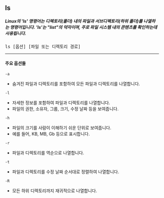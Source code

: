 ## ls
##### Linux의 'ls' 명령어는 디렉토리(폴더) 내의 파일과 서브디렉토리(하위 폴더)를 나열하는 명령어입니다. 'ls'는 "list"의 약자이며, 주로 파일 시스템 내의 콘텐츠를 확인하는데 사용됩니다.
<pre>
ls [옵션] [파일 또는 디렉토리 경로]
</pre>
___
#### 주요 옵션들

`-a`
- 숨겨진 파일과 디렉토리를 포함하여 모든 파일과 디렉토리를 나열합니다.

`-l`
- 자세한 정보를 포함하여 파일과 디렉토리를 나열합니다.
- 파일의 권한, 소유자, 그룹, 크기, 수정 날짜 등을 보여줍니다.

`-h`
- 파일의 크기를 사람이 이해하기 쉬운 단위로 보여줍니다.
- 예를 들어, KB, MB, Gb 등으로 표시합니다.

`-r`
- 파일과 디렉토리를 역순으로 나열합니다.

`-t`
- 파일과 디렉토리를 수정 날짜 순서대로 정렬하여 나열합니다.

`-R`
- 모든 하위 디렉토리까지 재귀적으로 나열합니다.
